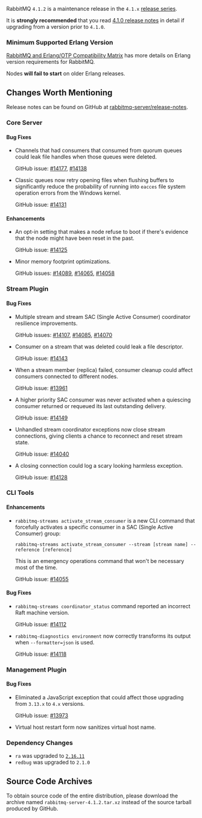 RabbitMQ `4.1.2` is a maintenance release in the `4.1.x` [release series](https://www.rabbitmq.com/release-information).

It is **strongly recommended** that you read [4.1.0 release notes](https://github.com/rabbitmq/rabbitmq-server/releases/tag/v4.1.0)
in detail if upgrading from a version prior to `4.1.0`.


### Minimum Supported Erlang Version

[RabbitMQ and Erlang/OTP Compatibility Matrix](https://www.rabbitmq.com/docs/which-erlang) has more details on Erlang version requirements for RabbitMQ.

Nodes **will fail to start** on older Erlang releases.


## Changes Worth Mentioning

Release notes can be found on GitHub at [rabbitmq-server/release-notes](https://github.com/rabbitmq/rabbitmq-server/tree/v4.1.x/release-notes).


### Core Server

#### Bug Fixes

 * Channels that had consumers that consumed from quorum queues could leak file handles
   when those queues were deleted.

   GitHub issue: [#14177](https://github.com/rabbitmq/rabbitmq-server/issues/14177), [#14138](https://github.com/rabbitmq/rabbitmq-server/pull/14138)

 * Classic queues now retry opening files when flushing buffers to significantly reduce the probability of running into
   `eacces` file system operation errors from the Windows kernel.

   GitHub issue: [#14131](https://github.com/rabbitmq/rabbitmq-server/pull/14131)

#### Enhancements

 * An opt-in setting that makes a node refuse to boot if there's evidence that the node might have been reset
   in the past.

   GitHub issue: [#14125](https://github.com/rabbitmq/rabbitmq-server/pull/14125)

 * Minor memory footprint optimizations.

   GitHub issues: [#14089](https://github.com/rabbitmq/rabbitmq-server/pull/14089), [#14065](https://github.com/rabbitmq/rabbitmq-server/pull/14065), [#14058](https://github.com/rabbitmq/rabbitmq-server/pull/14058)


### Stream Plugin

#### Bug Fixes

 * Multiple stream and stream SAC (Single Active Consumer) coordinator resilience improvements.

   GitHub issues: [#14107](https://github.com/rabbitmq/rabbitmq-server/pull/14107), [#14085](https://github.com/rabbitmq/rabbitmq-server/pull/14085), [#14070](https://github.com/rabbitmq/rabbitmq-server/issues/14070)

 * Consumer on a stream that was deleted could leak a file descriptor.

   GitHub issue: [#14143](https://github.com/rabbitmq/rabbitmq-server/pull/14143)

 * When a stream member (replica) failed, consumer cleanup could affect consumers connected to different nodes.

   GitHub issue: [#13961](https://github.com/rabbitmq/rabbitmq-server/issues/13961)

 * A higher priority SAC consumer was never activated when a quiescing consumer
   returned or requeued its last outstanding delivery.

   GitHub issue: [#14149](https://github.com/rabbitmq/rabbitmq-server/pull/14149)

 * Unhandled stream coordinator exceptions now close stream connections, giving clients a chance to reconnect and reset stream state.

   GitHub issue: [#14040](https://github.com/rabbitmq/rabbitmq-server/issues/14040)

 * A closing connection could log a scary looking harmless exception.

   GitHub issue: [#14128](https://github.com/rabbitmq/rabbitmq-server/pull/14128)


### CLI Tools

#### Enhancements

 * `rabbitmq-streams activate_stream_consumer` is a new CLI command that forcefully activates a specific consumer in a SAC (Single Active Consumer) group:

   ```shell
   rabbitmq-streams activate_stream_consumer --stream [stream name] --reference [reference]
   ```

   This is an emergency operations command that won't be necessary most of the time.

   GitHub issue: [#14055](https://github.com/rabbitmq/rabbitmq-server/issues/14055)

#### Bug Fixes

 * `rabbitmq-streams coordinator_status` command reported an incorrect Raft machine version.

   GitHub issue: [#14112](https://github.com/rabbitmq/rabbitmq-server/pull/14112)

 * `rabbitmq-diagnostics environment` now correctly transforms its output
   when `--formatter=json` is used.

   GitHub issue: [#14118](https://github.com/rabbitmq/rabbitmq-server/pull/14118)


### Management Plugin

#### Bug Fixes

 * Eliminated a JavaScript exception that could affect those upgrading from `3.13.x` to `4.x` versions.

   GitHub issue: [#13973](https://github.com/rabbitmq/rabbitmq-server/issues/13973)

 * Virtual host restart form now sanitizes virtual host name.


### Dependency Changes

 * `ra` was upgraded to [`2.16.11`](https://github.com/rabbitmq/ra/releases)
 * `redbug` was upgraded to `2.1.0`


## Source Code Archives

To obtain source code of the entire distribution, please download the archive named `rabbitmq-server-4.1.2.tar.xz`
instead of the source tarball produced by GitHub.
